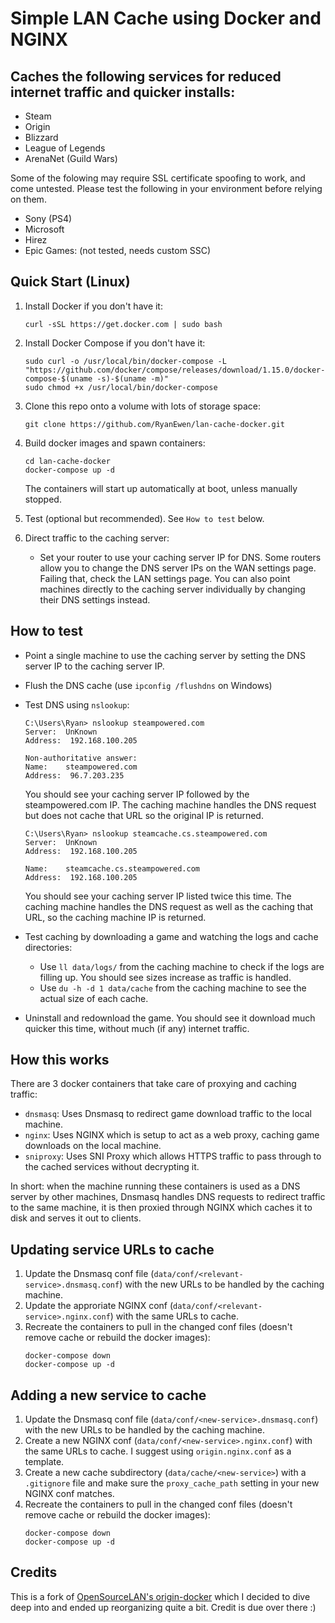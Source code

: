 # Simple LAN Cache using Docker and NGINX

## Caches the following services for reduced internet traffic and quicker installs:
* Steam
* Origin
* Blizzard
* League of Legends
* ArenaNet (Guild Wars)

Some of the folowing may require SSL certificate spoofing to work, and come untested. Please test the following in your environment before relying on them.
* Sony (PS4)
* Microsoft
* Hirez
* Epic Games: (not tested, needs custom SSC)

## Quick Start (Linux)
1. Install Docker if you don't have it:

    ```
    curl -sSL https://get.docker.com | sudo bash
    ```

1. Install Docker Compose if you don't have it:
    ```
    sudo curl -o /usr/local/bin/docker-compose -L "https://github.com/docker/compose/releases/download/1.15.0/docker-compose-$(uname -s)-$(uname -m)"
    sudo chmod +x /usr/local/bin/docker-compose
    ```

1. Clone this repo onto a volume with lots of storage space:

    ```
    git clone https://github.com/RyanEwen/lan-cache-docker.git
    ```

1. Build docker images and spawn containers:

    ```
    cd lan-cache-docker
    docker-compose up -d
    ```

    The containers will start up automatically at boot, unless manually stopped.

1. Test (optional but recommended). See `How to test` below.

1. Direct traffic to the caching server:
    * Set your router to use your caching server IP for DNS.
    Some routers allow you to change the DNS server IPs on the WAN settings page. Failing that, check the LAN settings page. You can also point machines directly to the caching server individually by changing their DNS settings instead.

## How to test
* Point a single machine to use the caching server by setting the DNS server IP to the caching server IP.
* Flush the DNS cache (use `ipconfig /flushdns` on Windows)
* Test DNS using `nslookup`:
    ```
    C:\Users\Ryan> nslookup steampowered.com
    Server:  UnKnown
    Address:  192.168.100.205

    Non-authoritative answer:
    Name:    steampowered.com
    Address:  96.7.203.235
    ```

    You should see your caching server IP followed by the steampowered.com IP. The caching machine handles the DNS request but does not cache that URL so the original IP is returned.

    ```
    C:\Users\Ryan> nslookup steamcache.cs.steampowered.com
    Server:  UnKnown
    Address:  192.168.100.205

    Name:    steamcache.cs.steampowered.com
    Address:  192.168.100.205
    ```

    You should see your caching server IP listed twice this time. The caching machine handles the DNS request as well as the caching that URL, so the caching machine IP is returned.

* Test caching by downloading a game and watching the logs and cache directories:
    * Use `ll data/logs/` from the caching machine to check if the logs are filling up. You should see sizes increase as traffic is handled.
    * Use `du -h -d 1 data/cache` from the caching machine to see the actual size of each cache.

* Uninstall and redownload the game. You should see it download much quicker this time, without much (if any) internet traffic.

## How this works
There are 3 docker containers that take care of proxying and caching traffic:
* `dnsmasq`: Uses Dnsmasq to redirect game download traffic to the local machine.
* `nginx`: Uses NGINX which is setup to act as a web proxy, caching game downloads on the local machine.
* `sniproxy`: Uses SNI Proxy which allows HTTPS traffic to pass through to the cached services without decrypting it.

In short: when the machine running these containers is used as a DNS server by other machines, Dnsmasq handles DNS requests to  redirect traffic to the same machine, it is then proxied through NGINX which caches it to disk and serves it out to clients.

## Updating service URLs to cache
1. Update the Dnsmasq conf file (`data/conf/<relevant-service>.dnsmasq.conf`) with the new URLs to be handled by the caching machine.
1. Update the approriate NGINX conf (`data/conf/<relevant-service>.nginx.conf`) with the same URLs to cache.
1. Recreate the containers to pull in the changed conf files (doesn't remove cache or rebuild the docker images):
    ```
    docker-compose down
    docker-compose up -d
    ```

## Adding a new service to cache
1. Update the Dnsmasq conf file (`data/conf/<new-service>.dnsmasq.conf`) with the new URLs to be handled by the caching machine.
1. Create a new NGINX conf (`data/conf/<new-service>.nginx.conf`) with the same URLs to cache. I suggest using `origin.nginx.conf` as a template.
1. Create a new cache subdirectory (`data/cache/<new-service>`) with a `.gitignore` file and make sure the `proxy_cache_path` setting in your new NGINX conf matches.
1. Recreate the containers to pull in the changed conf files (doesn't remove cache or rebuild the docker images):
    ```
    docker-compose down
    docker-compose up -d
    ```

## Credits
This is a fork of [OpenSourceLAN's origin-docker](https://github.com/OpenSourceLAN/origin-docker) which I decided to dive deep into and ended up reorganizing quite a bit. Credit is due over there :)
